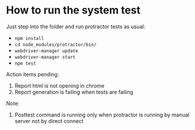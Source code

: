 # How to run the system test

Just step into the folder and run protractor tests as usual:
- `npm install`
- `cd node_modules/protractor/bin/`
- `webdriver-manager update`
- `webdriver-manager start`
- `npm test`


Action items pending:
1. Report html is not opening in chrome
2. Report generation is failing when tests are failing

Note: 
1. Posttest command is running only when protractor is running by manual server not by direct connect